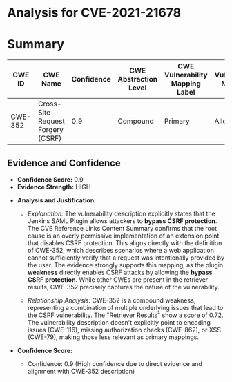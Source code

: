 # Analysis for CVE-2021-21678

# Summary
| CWE ID | CWE Name | Confidence | CWE Abstraction Level | CWE Vulnerability Mapping Label | CWE-Vulnerability Mapping Notes |
|---|---|---|---|---|---|
| CWE-352 | Cross-Site Request Forgery (CSRF) | 0.9 | Compound | Primary | Allowed |

## Evidence and Confidence

*   **Confidence Score:** 0.9
*   **Evidence Strength:** HIGH

- **Analysis and Justification:**  
  - *Explanation:* The vulnerability description explicitly states that the Jenkins SAML Plugin allows attackers to **bypass CSRF protection**. The CVE Reference Links Content Summary confirms that the root cause is an overly permissive implementation of an extension point that disables CSRF protection. This aligns directly with the definition of CWE-352, which describes scenarios where a web application cannot sufficiently verify that a request was intentionally provided by the user. The evidence strongly supports this mapping, as the plugin **weakness** directly enables CSRF attacks by allowing the **bypass CSRF protection**. While other CWEs are present in the retriever results, CWE-352 precisely captures the nature of the vulnerability.
  
  - *Relationship Analysis:* CWE-352 is a compound weakness, representing a combination of multiple underlying issues that lead to the CSRF vulnerability. The "Retriever Results" show a score of 0.72. The vulnerability description doesn't explicitly point to encoding issues (CWE-116), missing authorization checks (CWE-862), or XSS (CWE-79), making those less relevant as primary mappings.

- **Confidence Score:**  
  - Confidence: 0.9 (High confidence due to direct evidence and alignment with CWE-352 description)